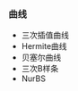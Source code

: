 <h3>曲线</h3>

<ul>
  <li>三次插值曲线</li>
  <li>Hermite曲线</li>
  <li>贝塞尔曲线</li>
  <li>三次B样条</li>
  <li>NurBS</li>
</ul>

